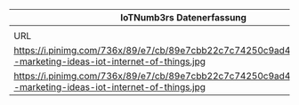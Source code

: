 |IoTNumb3rs Datenerfassung|||||||||||
| ---- | ---- | ---- | ---- | ---- | ---- | ---- | ---- | ---- | ---- | ---- |
||||||||||||
|URL|home_url|filename|device_class|device_count|market_class|market_volume|prognosis_year|publication_year|authorship_class|Dropbox folder|
|https://i.pinimg.com/736x/89/e7/cb/89e7cbb22c7c74250c9ad49a03673634--marketing-ideas-iot-internet-of-things.jpg|https://www.pinterest.de/igorbeuker/marketing-media/|file7_89e7cbb22c7c74250c9ad49a03673634--marketing-ideas-iot-internet-of-things.jpg|device|50000000000|||2020|----------|blogger|Pattoho/20181126-1801|
|https://i.pinimg.com/736x/89/e7/cb/89e7cbb22c7c74250c9ad49a03673634--marketing-ideas-iot-internet-of-things.jpg|https://www.pinterest.de/igorbeuker/marketing-media/|file7_89e7cbb22c7c74250c9ad49a03673634--marketing-ideas-iot-internet-of-things.jpg|||Smart Home value|60000000000|2017|||Pattoho/20181126-1801|
